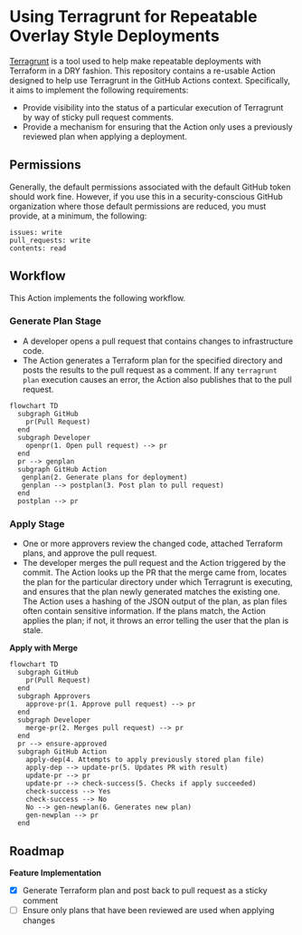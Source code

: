 # Using Terragrunt for Repeatable Overlay Style Deployments

[Terragrunt](https://terragrunt.gruntwork.io) is a tool used to help make repeatable deployments
with Terraform in a DRY fashion. This repository contains a re-usable Action designed to help use
Terragrunt in the GitHub Actions context. Specifically, it aims to implement the following
requirements:

* Provide visibility into the status of a particular execution of Terragrunt by way of sticky pull
  request comments.
* Provide a mechanism for ensuring that the Action only uses a previously reviewed plan when
  applying a deployment.

<!-- action-docs-inputs -->
<!-- action-docs-inputs -->

## Permissions

Generally, the default permissions associated with the default GitHub token should work
fine. However, if you use this in a security-conscious GitHub organization where those default
permissions are reduced, you must provide, at a minimum, the following:

```
issues: write
pull_requests: write
contents: read
```

## Workflow

This Action implements the following workflow.

### Generate Plan Stage

* A developer opens a pull request that contains changes to infrastructure code.
* The Action generates a Terraform plan for the specified directory and posts the results to the
  pull request as a comment. If any `terragrunt plan` execution causes an error, the Action also
  publishes that to the pull request.

```mermaid
flowchart TD
  subgraph GitHub
    pr(Pull Request)
  end
  subgraph Developer
    openpr(1. Open pull request) --> pr
  end
  pr --> genplan
  subgraph GitHub Action
   genplan(2. Generate plans for deployment)
   genplan --> postplan(3. Post plan to pull request)
  end
  postplan --> pr
```

### Apply Stage

* One or more approvers review the changed code, attached Terraform plans, and approve the pull
  request.
* The developer merges the pull request and the Action triggered by the commit. The Action looks up
  the PR that the merge came from, locates the plan for the particular directory under which
  Terragrunt is executing, and ensures that the plan newly generated matches the existing one. The
  Action uses a hashing of the JSON output of the plan, as plan files often contain sensitive
  information. If the plans match, the Action applies the plan; if not, it throws an error telling
  the user that the plan is stale.

**Apply with Merge**
```mermaid
flowchart TD
  subgraph GitHub
    pr(Pull Request)
  end
  subgraph Approvers
    approve-pr(1. Approve pull request) --> pr
  end
  subgraph Developer
    merge-pr(2. Merges pull request) --> pr
  end
  pr --> ensure-approved
  subgraph GitHub Action
    apply-dep(4. Attempts to apply previously stored plan file)
    apply-dep --> update-pr(5. Updates PR with result)
    update-pr --> pr
    update-pr --> check-success(5. Checks if apply succeeded)
    check-success --> Yes
    check-success --> No
    No --> gen-newplan(6. Generates new plan)
    gen-newplan --> pr
  end
```

## Roadmap

**Feature Implementation**
- [X] Generate Terraform plan and post back to pull request as a sticky comment
- [ ] Ensure only plans that have been reviewed are used when applying changes
